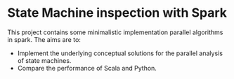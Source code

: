 # State Machine inspection with Spark

This project contains some minimalistic implementation parallel algorithms in spark. The aims are to:

* Implement the underlying conceptual solutions for the parallel analysis of state machines.
* Compare the performance of Scala and Python.
